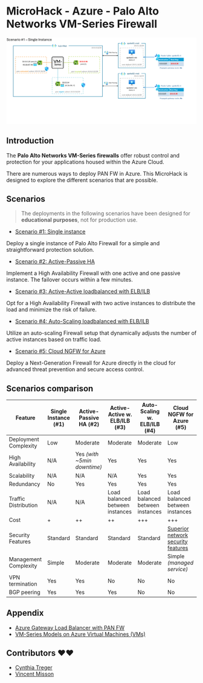 # MicroHack - Azure - Palo Alto Networks VM-Series Firewall

![](docs/MH-PANFW.gif)

## Introduction

The **Palo Alto Networks VM-Series firewalls** offer robust control and protection for your applications housed within the Azure Cloud.

There are numerous ways to deploy PAN FW in Azure. This MicroHack is designed to explore the different scenarios that are possible.

## Scenarios

> The deployments in the following scenarios have been designed for **educational purposes**, not for production use.


* [Scenario #1: Single instance](scenario1/README.md)

Deploy a single instance of Palo Alto Firewall for a simple and straightforward protection solution.

* [Scenario #2: Active-Passive HA](scenario2/README.md)

Implement a High Availability Firewall with one active and one passive instance. The failover occurs within a few minutes.

* [Scenario #3: Active-Active loadbalanced with ELB/ILB](scenario3/README.md)

Opt for a High Availability Firewall with two active instances to distribute the load and minimize the risk of failure.

* [Scenario #4: Auto-Scaling loadbalanced with ELB/ILB](scenario4/README.md)

Utilize an auto-scaling Firewall setup that dynamically adjusts the number of active instances based on traffic load.

* [Scenario #5: Cloud NGFW for Azure](scenario5/README.md)

Deploy a Next-Generation Firewall for Azure directly in the cloud for advanced threat prevention and secure access control.

## Scenarios comparison

| Feature                  | Single Instance (#1)   | Active-Passive HA (#2) | Active-Active w. ELB/ILB (#3) | Auto-Scaling w. ELB/ILB (#4) | Cloud NGFW for Azure (#5) |  
|--------------------------|------------------------|-----------------------------|-----------------------------|----------------------|----------------------------|  
| Deployment Complexity    | Low                    | Moderate                    | Moderate                    | Moderate             | Low                        |  
| High Availability        | N/A                    | Yes *(with ~5min downtime)*       | Yes                         | Yes                  | Yes                        |  
| Scalability              | N/A                    | N/A                         | N/A                         | Yes                  | Yes                        |  
| Redundancy               | No                     | Yes                         | Yes                         | Yes                  | Yes                        |  
| Traffic Distribution     | N/A                    | N/A                         | Load balanced between instances | Load balanced between instances | Load balanced between instances |  
| Cost                     | +                      | ++                          | ++                          | +++                  | +++                        |  
| Security Features        | Standard               | Standard                    | Standard                    | Standard             | [Superior network security features](https://azure.microsoft.com/en-us/updates/public-preview-cloud-next-generation-firewall-for-azure-from-palo-alto-networks/) |  
| Management Complexity    | Simple                 | Moderate                    | Moderate                    | Moderate             | Simple *(managed service)* |  
| VPN termination          | Yes                    | Yes                         | No                          | No                   | No                         |  
| BGP peering              | Yes                    | Yes                         | Yes                         | No                   | No                         |  

## Appendix

* [Azure Gateway Load Balancer with PAN FW](https://github.com/vmisson/terraform-azure-gwlb-palo-alto)
* [VM-Series Models on Azure Virtual Machines (VMs)](https://docs.paloaltonetworks.com/vm-series/9-1/vm-series-performance-capacity/vm-series-performance-capacity/vm-series-on-azure-models-and-vms)

## Contributors ❤️❤️

* [Cynthia Treger](https://github.com/cynthiatreger)
* [Vincent Misson](https://github.com/vmisson)

 

